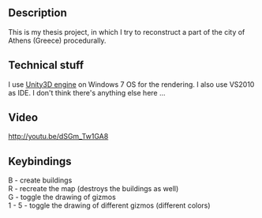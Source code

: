 ﻿## Description
This is my thesis project, in which I try to reconstruct a part of the city of 
Athens (Greece) procedurally.

## Technical stuff
I use [Unity3D engine](http://unity3d.com/) on Windows 7 OS for the rendering. 
I also use VS2010 as IDE. I don't think there's anything else here ...

## Video
http://youtu.be/dSGm_Tw1GA8

## Keybindings
B - create buildings <br />
R - recreate the map (destroys the buildings as well) <br />
G - toggle the drawing of gizmos <br />
1 - 5 - toggle the drawing of different gizmos (different colors) <br />
